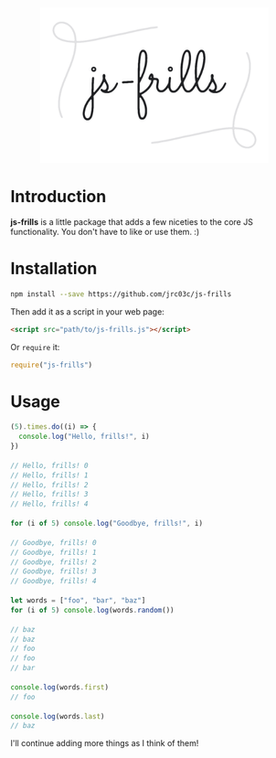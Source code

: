 <p align="center">
  <img src="logo.png" width="400">
</p>

# Introduction

**js-frills** is a little package that adds a few niceties to the core JS functionality. You don't have to like or use them. :)

# Installation

```bash
npm install --save https://github.com/jrc03c/js-frills
```

Then add it as a script in your web page:

```html
<script src="path/to/js-frills.js"></script>
```

Or `require` it:

```js
require("js-frills")
```

# Usage

```js
(5).times.do((i) => {
  console.log("Hello, frills!", i)
})

// Hello, frills! 0
// Hello, frills! 1
// Hello, frills! 2
// Hello, frills! 3
// Hello, frills! 4

for (i of 5) console.log("Goodbye, frills!", i)

// Goodbye, frills! 0
// Goodbye, frills! 1
// Goodbye, frills! 2
// Goodbye, frills! 3
// Goodbye, frills! 4

let words = ["foo", "bar", "baz"]
for (i of 5) console.log(words.random())

// baz
// baz
// foo
// foo
// bar

console.log(words.first)
// foo

console.log(words.last)
// baz
```

I'll continue adding more things as I think of them!
